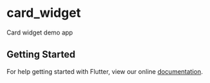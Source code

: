 # card_widget

Card widget demo app

## Getting Started

For help getting started with Flutter, view our online
[documentation](https://flutter.io/).
